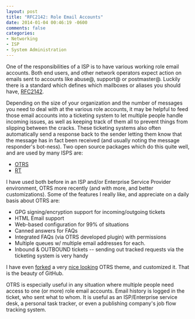 ```yaml
---
layout: post
title: "RFC2142: Role Email Accounts"
date: 2014-01-04 00:46:19 -0600
comments: false
categories: 
- Networking
- ISP
- System Administration
---
```

One of the responsibilities of a ISP is to have various working role email accounts. Both end users, and other network operators expect action on emails sent to accounts like abuse@, support@ or postmaster@. Luckily there is a standard which defines which mailboxes or aliases you should have, [RFC2142](http://tools.ietf.org/html/rfc2142).

Depending on the size of your organization and the number of messages you need to deal with at the various role accounts, it may be helpful to feed those email accounts into a ticketing system to let multiple people handle incoming issues, as well as keeping track of them all to prevent things from slipping between the cracks. These ticketing systems also often automatically send a response back to the sender letting them know that the message has in fact been received (and usually noting the message responder's bot-ness). Two open source packages which do this quite well, and are used by many ISPS are:

*	[OTRS](http://otrs.org/)
*	[RT](http://www.bestpractical.com/rt/)

<!--more-->

I have used both before in an ISP and/or Enterprise Service Provider environment, OTRS more recently (and with more, and better customizations). Some of the features I really like, and appreciate on a daily basis about OTRS are:

*	GPG signing/encryption support for incoming/outgoing tickets
*	HTML Email support
*	Web-based configuration for 99% of situations
*	Canned answers for FAQs
*	Integrated FAQs (via OTRS developed plugin) with permissions
*	Multiple queues w/ multiple email addresses for each.
*	Inbound &amp; OUTBOUND tickets -- sending out tracked requests via the ticketing system is very handy

I have even [forked](https://github.com/voinetworks/voinet-otrs-theme) a very [nice looking](https://github.com/eea/eionet.otrs.theme) OTRS theme, and customized it. That is the beauty of GitHub.

OTRS is especially useful in any situation where multiple people need access to one (or more) role email accounts. Email history is logged in the ticket, who sent what to whom. It is useful as an ISP/Enterprise service desk, a personal task tracker, or even a publishing company's job flow tracking system.
